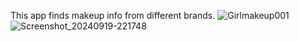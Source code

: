 This app finds makeup info from different brands.
![Girlmakeup001](https://github.com/user-attachments/assets/6105430c-6d45-48c4-9046-c75504346cef)
![Screenshot_20240919-221748](https://github.com/user-attachments/assets/75b0308e-c6f0-4a92-b136-c80c5ea77e27)


